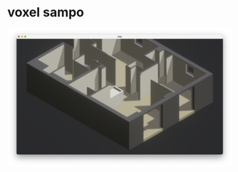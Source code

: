 # voxel sampo

![screenshot](https://github.com/m47ch4n/voxel-sampo/blob/main/etc/screenshot.png?raw=true)